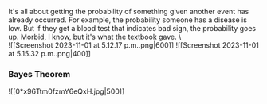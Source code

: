 It's all about getting the probability of something given another event has already occurred. For example, the probability someone has a disease is low. But if they get a blood test that indicates bad sign, the probability goes up. Morbid, I know, but it's what the textbook gave. \  
![[Screenshot 2023-11-01 at 5.12.17 p.m..png|600]]
![[Screenshot 2023-11-01 at 5.15.32 p.m..png|400]]

### Bayes Theorem
![[0*x96Ttm0fzmY6eQxH.jpg|500]]